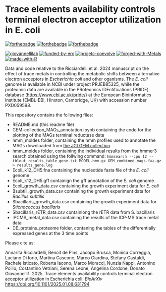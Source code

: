 # Trace elements availability controls terminal electron acceptor utilization in E. coli

[![forthebadge](https://forthebadge.com/images/badges/cc-by.svg)]([https://forthebadge.com](https://creativecommons.org/licenses/by/4.0/))
[![forthebadge](https://forthebadge.com/images/badges/powered-by-coffee.svg)](https://forthebadge.com)
[![forthebadge](https://forthebadge.com/images/badges/built-with-science.svg)](https://forthebadge.com)

[![giovannellilab](https://img.shields.io/badge/BY-Giovannelli_Lab-blue)](https://www.donatogiovannelli.com)
[![funded-by-erc](https://img.shields.io/badge/Funded%20by-ERC-ff6400.svg)](https://erc.europa.eu/homepage)
[![projetc-coevolve](https://img.shields.io/badge/Project-ERC%20CoEvolve-000fa9.svg)](https://www.coevolve.eu/)
[![forged-with-Metals](https://img.shields.io/badge/Forged%20with-Metals-purple.svg)]()
[![made-with-R](https://img.shields.io/badge/Coded%20in-R-red.svg)](https://www.r-project.org/)


Data and code relative to the Ricciardelli et al. 2024 manuscript on the effect of trace metals in controlling the metabolic shifts between alternative electron acceptors in _Escherichia coli_ and other oganisms. 
The _E. coli_ genome is available in NCBI under project PRJEB85325, while the proteomic data are available in the PRoteomics IDEntifications (PRIDE) database (https://www.ebi.ac.uk/pride/) at the European Bioinformatics Institute (EMBL-EBI, Hinxton, Cambridge, UK) with accession number PXD059598.

This repository contains the following files:

- README.md (this readme file)
- GEM-collection_MAGs_annotation.ipynb containing the code for the plotting of the MAGs terminal reductase data
- hmm_moldes folder, containing the hmm profiles used to annotate the MAGs downloaded from [the JGI GEM collection](https://genome.jgi.doe.gov/portal/GEMs/GEMs.home.html). 
- hmm_moldes folder, containing the individual results from the hmmer3 search obtained using the follwing command: ```hmmsearch --cpu 12 --tblout results_table_gene.txt MODEL.hmm.gz GEM_combined_mags.faa.gz > results_gene.log```
- Ecoli_k12_DH5.fna containing the nucleotide fasta file of the _E. coli_ genome
- Ecoli_k12_DH5.gff containign the gff annotation of the _E. coli_ genome
- Ecoli_growth_data.csv containing the growth experiment data for _E. coli_
- Bsubtili_growth_data.csv containing the growth experiment data for _Bacillus subtilis_
- Sbacillaris_growth_data.csv containing the growth experiment data for _Stichococcus bacillaris_
- Sbacillaris_rETR_data.csv containiong the rETR data from S. bacillaris
- IPCMS_metal_data.csv containing the results of the ICP-MS trace metal data
- DE_proteins_proteome folder, contaning the tables of the differentially expressed genes at the 3 time points 

Please cite as:

Annarita Ricciardelli, Benoit de Pins, Jacopo Brusca, Monica Correggia, Luciano Di Iorio, Martina Cascone, Marco Giardina, Stefany Castaldi, Rachele Isticato, Roberta Iacono, Marco Moracci, Nunzia Nappi, Antonino Pollio, Costantino Vetriani, Serena Leone, Angelina Cordone, Donato Giovannelli1. 2025. Trace elements availability controls terminal electron acceptor utilization in Escherichia coli. _BioArXiv_ https://doi.org/10.1101/2025.01.08.631794
